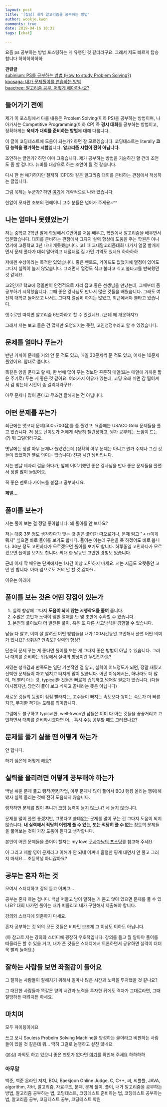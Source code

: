 ```yaml
---
layout: post
title: '[잡담] 내가 알고리즘을 공부하는 방법'
author: wookje.kwon
comments: true
date: 2019-04-16 10:31
tags: [chat]

---
```


요즘 ps 공부하는 방법 포스팅하는 게 유행인 것 같더라구요. 그래서 저도 빠르게 탑승합니다 하하하하하하

**관련글**  
[subinium: PS를 공부하는 방법 (How to study Problem Solving?)](https://subinium.github.io/how-to-study-problem-solving/)  
[koosaga: 내가 문제풀이를 연습하는 방법](https://koosaga.com/217)  
[baactree: 알고리즘 공부, 어떻게 해아하나요?](https://baactree.tistory.com/52)

## 들어가기 전에

제가 이 포스팅에서 다룰 내용은 Problem Solving(이하 PS)을 공부하는 방법이며, 나아가서는 Competitive Programming(이하 CP) 즉 **경시 대회**를 공부하는 방법이고, 정확하게는 **욱제가 대회를 준비하는 방법**에 대해 다룹니다.

이 글이 코딩테스트에 도움이 되는가? 하면 잘 모르겠습니다. 코딩테스트는 literally **코딩 능력을 평가하는 시험**입니다. **알고리즘 시험이 전혀 아닙니다.**

조언하는 글인가? 하면 아마 그렇습니다. 제가 공부하는 방법을 기술하긴 할 건데 조언도 좀 할 겁니다. 뉴비를 대상으로 하는 조언이 될 것 같습니다.

다시 한 번 얘기하지만 철저히 ICPC와 같은 알고리즘 대회를 준비하는 관점에서 작성하는 글입니다.

그럼 욱제는 누군가? 하면 [여기](http://wookje.dance/whoami/)에 개략적으로 나와 있습니다.



한없이 모자란 초보의 견해이니 고수 분들은 넘어가 주세용~^^

## 나는 얼마나 못했었는가

저는 중학교 2학년 말에 학원에서 C언어를 처음 배우고, 학원에서 알고리즘을 배우면서 입문했습니다. 대회를 준비하는 관점에서 그다지 실력 향상에 도움을 주는 학원은 아니었기에 고등학교 3년 내내 개못했습니다. 고1 때 교내알고리즘대회 나가서 얼굴 빨개지면서 문제 풀다가 대회 말아먹고 터덜터덜 집 가던 기억도 있네요 하하하하

저에겐 수상이라는 목적만 있었습니다. 좋은 멘토도, 가이드도 없었기에 열정이 있어도 그다지 실력이 늘지 않았습니다. 그러면서 열정도 식고 불타고 식고 불타고를 반복했던 것 같네요.

고2인가? 학교에 정올반이 안정적으로 자리 잡고 좋은 선생님을 만났는데, 그때부터 좀 공부하기 시작했습니다. 그때 좋은 강사님도 만나서 많은 것들을 배웠습니다. 그래도 여전히 대학교 들어오고 나서도 그다지 열심히 하지는 않았고, 최근에서야 불타고 있습니다.

햇수로만 따지면 알고리즘 6년차라고 할 수 있겠네요. (근데 왜 개못하지?)

그래서 저는 보고 들은 건 많지만 오염되지는 못한, 고인청정수라고 할 수 있겠습니다.

## 문제를 얼마나 푸는가

반년 가까이 문제를 거의 안 푼 적도 있고, 매일 30문제씩 푼 적도 있고, 어제는 10문제 풀었어요. 맘대로 풉니다.

똑같은 양을 푼다고 할 때, 한 번에 많이 푸는 것보단 꾸준히 매일(또는 매일에 가까운 짧은 주기로) 푸는 게 좋은 것 같아요. 여러가지 이유가 있는데, 코딩 오래 쉬면 감 떨어져서 감 찾는데 시간이 좀 걸리더라구요.

아무 문제나 많이 푼다고 무조건 잘해지는 건 아닙니다.

## 어떤 문제를 푸는가

최근에는 앳코더 문제(500~700점)를 좀 풀었고, 요즘에는 USACO Gold 문제들을 풀고 있습니다. 저 정도 난이도가 저에게 적당히 챌린징하고, 뭔가 공부되는 느낌이 드는 (?) 뭐 그렇더라구요.

옛날에는 정말 아무 문제나 풀었었는데 (정확히 아무 문제는 아니고 뭔가 주제나 그런 것들이 있었지만 별로 의미는 없습니다) 진짜 시간 낭비입니다.

저는 맨날 제자리 걸음 하다가, 앞에 이야기했던 좋은 강사님을 만나 좋은 문제들을 풀면서 정말 많이 늘었어요.

꼭 좋은 멘토나 가이드를 붙잡고 공부하세요.

**제발...**

## 풀이를 보는가

저는 풀이 보는 걸 정말 좋아합니다. 왜 풀이를 안 보나요?

저는 대충 3분 정도 생각하다가 맞는 것 같은 풀이가 떠오르거나, 문제 읽고 "ㅅㅂ이게 뭐지" 싶으면 바로 풀이를 보기도 합니다. 풀이는 아는데 구현을 못 하겠어도 바로 봅니다. 30분 정도 고민하다가 모르겠으면 풀이를 보기도 합니다. 하루종일 고민하다가 모르겠으면 풀이를 보기도 합니다. 최대 한 달동안 고민한 경험도 있습니다.

근데 이제 막 배우는 단계에서는 1시간 이상 고민하지 마세요. 저는 지금도 오랫동안 고민 안 합니다. 아마 앞으로도 거의 안 할 것 같아요.

이유는 아래에

## 풀이를 보는 것은 어떤 장점이 있는가

1. 실력 향상에 그다지 **도움이 되지 않는 시행착오를 줄여** 줍니다.
2. 수많은 고민과 노력이 맺힌 열매를 단 몇 초만에 수확할 수 있습니다.
3. 본인의 풀이보다 더 발전된 풀이, 혹은 또 다른 사고방식을 경험할 수 있습니다.

남들 다 알고, 이미 잘 알려진 어떤 방법들을 내가 100시간동안 고민해서 풀면 어떤 의미가 있나요? 성취감? 만족도? 실력의 향상?

단순히 문제 푸는 게 좋다면 풀이를 보는 게 그다지 좋은 방법이 아닐 수 있습니다. 그러나 대회를 준비하는 입장에서 실력의 향상이란 무엇인가요?

재밌는 성취감과 만족도는 일단 기본적인 걸 알고, 실력이 어느정도가 되면, 정말 재밌고 신박한 문제들이 차고 넘치고 터지게 많이 있습니다. 어떤 이유에서든, 하나라도 더 많이, 더 빨리 아는 것, typical한 것들은 빠르게 습득하고 넘어갈 필요가 있습니다. (다들 아시겠지만, 당연히 풀이 보고 베끼고 끝내라는 뜻은 아닙니다)

새로운 것들의 등장이 점점 빨라지는, 고수들이 빠지는 속도보다 쌓이는 속도가 더 빠른 지금, 무지한 객기는 도태를 의미합니다.

그럼에도 불구하고 typical한, well-kwon인 남들은 이미 다 아는 것들을 끙끙거리고 고민하면서 대회를 준비하시겠다면 어... 혹시 수능 공부할 때도 그러셨나요?

## 문제를 풀기 싫을 땐 어떻게 하는가

안 합니다.

하기 싫은데 어떻게 해요?

## 실력을 올리려면 어떻게 공부해야 하는가

백날 쉬운 문제 풀고 랭작(랭킹작업, 아무 문제나 많이 풀어서 BOJ 랭킹 올리는 행위)해봤자 실력 올리는 것에 전혀 도움되지 않습니다.

랭작하면 문제를 많이 푸니까 코딩 능력이 늘지 않느냐? 네 늘지 않습니다.

문제를 많이 풀면 좋겠지만, 그렇다고 쓸데없는 문제를 많이 푸는 건 그다지 도움이 되지 않습니다. **내 실력에서 적당히 어렵게 풀 수 있는, 또는 적당히 풀 수 없는** 정도의 문제들을 풀어보는 것이 가장 도움이 된다고 생각합니다.

본인이 어떤 문제들을 풀어야 할지는 my love [구사과님의 포스팅](https://koosaga.com/217)를 참고해 주세요

아 그리고 제발 영어 문제라고 이해가 안 되네 어쩌네 졸렬한 핑계 대면서 안 풀고 그러지 마세요... 초등학생 아니잖아요?

## 공부는 혼자 하는 것

모여서 스터디하고 강의 듣고 어쩌고...

공부는 혼자 하는 겁니다. 백날 떠들고 남이 말하는 거 듣고 앉아 있으면 문제를 풀 수 있나요? 대회 나가면 풀이는 내가 떠올리고 내가 구현해서 제출해야 합니다.

강의와 스터디에 의존하지 마세요.

혼자 공부하는 것 외의 모든 것들은 비타민 보조제 그 이상도 이하도 아닙니다.

(아 참고로 저는 강의와 스터디에 굉장히 우호적입니다. 강의를 들고 뭘 알아야 풀이를 떠올리든 할 수 있을 거고, 내가 푼 것들은 스터디에서 토론하면서 공유하면 실력이 더더욱 빨리 늘어요.)

## 잘하는 사람들 보면 좌절감이 들어요

그 잘하는 사람들이 잘해지기 위해서 얼마나 많은 시간과 노력을 투자했을 것 같나요?

그 대단한 사람들과 똑같은 양의 시간과 노력을 투자한 뒤에도 격차가 그대로라면, 그때 절망하든 때려치든 하세요.

## 마치며

모두 파이팅이에요

쓰고 보니 Souless Probelm Solving Machine을 양성하는 글이라고 비판하는 사람들이 있을 것 같은데 뭐... 딱히 그걸로 논쟁하고 싶진 않네요.

(본심) 과외도 하고 있으니 좋은 멘토가 없다면 [여기](http://wookje.dance/2017/11/17/%EA%B3%BC%EC%99%B8/)를 확인해 주세요 하하하하

### 아무말  
백준, 백준 온라인 저지, BOJ, Baekjoon Online Judge, C, C++, 씨, 씨쁠쁠, JAVA, algorithm, 자바, 알고리즘, 자료구조, 문제, 문제 풀이, 풀이, 내가 알고리즘을 공부하는 방법, 알고리즘 공부하는 법, 코딩테스트, 코딩테스트 준비하는 법, 코딩테스트 공부하는 법, 알고리즘 공부, 코딩테스트 공부, 코딩테스트 학원
